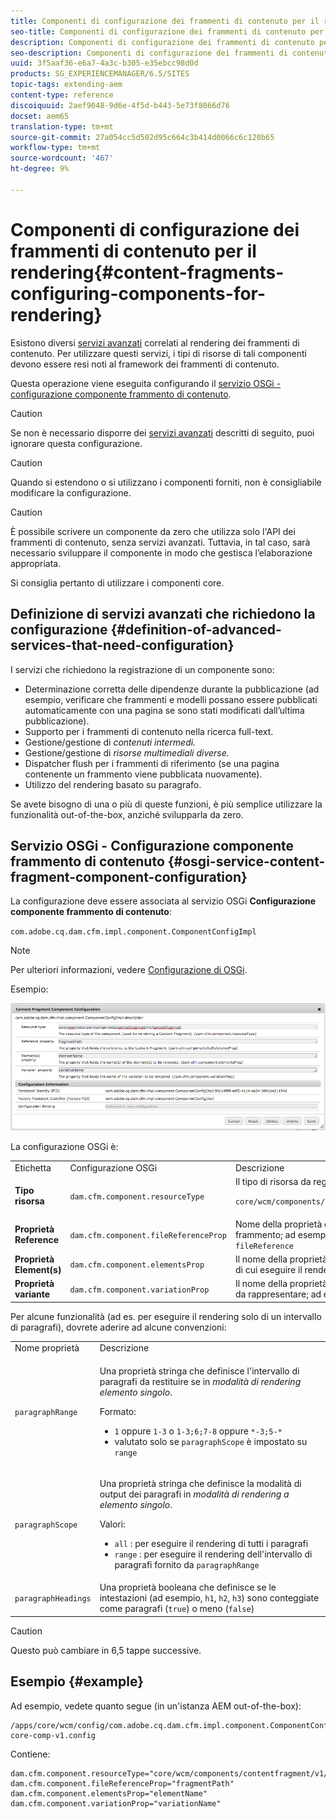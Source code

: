 ```yaml
---
title: Componenti di configurazione dei frammenti di contenuto per il rendering
seo-title: Componenti di configurazione dei frammenti di contenuto per il rendering
description: Componenti di configurazione dei frammenti di contenuto per il rendering
seo-description: Componenti di configurazione dei frammenti di contenuto per il rendering
uuid: 3f5aaf36-e6a7-4a3c-b305-e35ebcc98d0d
products: SG_EXPERIENCEMANAGER/6.5/SITES
topic-tags: extending-aem
content-type: reference
discoiquuid: 2aef9048-9d6e-4f5d-b443-5e73f8066d76
docset: aem65
translation-type: tm+mt
source-git-commit: 27a054cc5d502d95c664c3b414d0066c6c120b65
workflow-type: tm+mt
source-wordcount: '467'
ht-degree: 9%

---
```



# Componenti di configurazione dei frammenti di contenuto per il rendering{#content-fragments-configuring-components-for-rendering}

Esistono diversi [servizi avanzati](/help/sites-developing/content-fragments-config-components-rendering.md#definition-of-advanced-services-that-need-configuration) correlati al rendering dei frammenti di contenuto. Per utilizzare questi servizi, i tipi di risorse di tali componenti devono essere resi noti al framework dei frammenti di contenuto.

Questa operazione viene eseguita configurando il [servizio OSGi - configurazione componente frammento di contenuto](#osgi-service-content-fragment-component-configuration).

>[!CAUTION]
>
>Se non è necessario disporre dei [servizi avanzati](/help/sites-developing/content-fragments-config-components-rendering.md#definition-of-advanced-services-that-need-configuration) descritti di seguito, puoi ignorare questa configurazione.

>[!CAUTION]
>
>Quando si estendono o si utilizzano i componenti forniti, non è consigliabile modificare la configurazione.

>[!CAUTION]
>
>È possibile scrivere un componente da zero che utilizza solo l&#39;API dei frammenti di contenuto, senza servizi avanzati. Tuttavia, in tal caso, sarà necessario sviluppare il componente in modo che gestisca l’elaborazione appropriata.
>
>Si consiglia pertanto di utilizzare i componenti core.

## Definizione di servizi avanzati che richiedono la configurazione {#definition-of-advanced-services-that-need-configuration}

I servizi che richiedono la registrazione di un componente sono:

* Determinazione corretta delle dipendenze durante la pubblicazione (ad esempio, verificare che frammenti e modelli possano essere pubblicati automaticamente con una pagina se sono stati modificati dall’ultima pubblicazione).
* Supporto per i frammenti di contenuto nella ricerca full-text.
* Gestione/gestione di *contenuti intermedi.*
* Gestione/gestione di *risorse multimediali diverse.*
* Dispatcher flush per i frammenti di riferimento (se una pagina contenente un frammento viene pubblicata nuovamente).
* Utilizzo del rendering basato su paragrafo.

Se avete bisogno di una o più di queste funzioni, è più semplice utilizzare la funzionalità out-of-the-box, anziché svilupparla da zero.

## Servizio OSGi - Configurazione componente frammento di contenuto {#osgi-service-content-fragment-component-configuration}

La configurazione deve essere associata al servizio OSGi **Configurazione componente frammento di contenuto**:

`com.adobe.cq.dam.cfm.impl.component.ComponentConfigImpl`

>[!NOTE]
>
>Per ulteriori informazioni, vedere [Configurazione di OSGi](/help/sites-deploying/configuring-osgi.md).

Esempio:

![cfm-01](assets/cfm-01.png)

La configurazione OSGi è:

<table>
 <tbody>
  <tr>
   <td>Etichetta</td>
   <td>Configurazione OSGi<br /> </td>
   <td>Descrizione</td>
  </tr>
  <tr>
   <td><strong>Tipo risorsa</strong></td>
   <td><code>dam.cfm.component.resourceType</code></td>
   <td>Il tipo di risorsa da registrare; ad esempio <br /> <p><span class="cmp-examples-demo__property-value"><code>core/wcm/components/contentfragment/v1/contentfragment</code></code></p> </td>
  </tr>
  <tr>
   <td><strong>Proprietà Reference</strong></td>
   <td><code>dam.cfm.component.fileReferenceProp</code></td>
   <td>Nome della proprietà contenente il riferimento al frammento; ad esempio <code>fragmentPath</code> oppure <code>fileReference</code></td>
  </tr>
  <tr>
   <td><strong>Proprietà Element(s)</strong></td>
   <td><code>dam.cfm.component.elementsProp</code></td>
   <td>Il nome della proprietà che contiene i nomi degli elementi di cui eseguire il rendering; ad esempio<code>elementName</code></td>
  </tr>
  <tr>
   <td><strong>Proprietà variante</strong><br /> </td>
   <td><code>dam.cfm.component.variationProp</code></td>
   <td>Il nome della proprietà che contiene il nome della variante da rappresentare; ad esempio<code>variationName</code></td>
  </tr>
 </tbody>
</table>

Per alcune funzionalità (ad es. per eseguire il rendering solo di un intervallo di paragrafi), dovrete aderire ad alcune convenzioni:

<table>
 <tbody>
  <tr>
   <td>Nome proprietà</td>
   <td>Descrizione</td>
  </tr>
  <tr>
   <td><code>paragraphRange</code></td>
   <td><p>Una proprietà stringa che definisce l'intervallo di paragrafi da restituire se in <em>modalità di rendering elemento singolo</em>.</p> <p>Formato:</p>
    <ul>
     <li><code>1</code> oppure <code>1-3</code> o <code>1-3;6;7-8</code> oppure <code>*-3;5-*</code></li>
     <li>valutato solo se <code>paragraphScope</code> è impostato su <code>range</code></li>
    </ul> </td>
  </tr>
  <tr>
   <td><code>paragraphScope</code></td>
   <td><p>Una proprietà stringa che definisce la modalità di output dei paragrafi in <em>modalità di rendering a elemento singolo</em>.</p> <p>Valori:</p>
    <ul>
     <li><code>all</code> : per eseguire il rendering di tutti i paragrafi</li>
     <li><code>range</code> : per eseguire il rendering dell'intervallo di paragrafi fornito da <code>paragraphRange</code></li>
    </ul> </td>
  </tr>
  <tr>
   <td><code>paragraphHeadings</code></td>
   <td>Una proprietà booleana che definisce se le intestazioni (ad esempio, <code>h1</code>, <code>h2</code>, <code>h3</code>) sono conteggiate come paragrafi (<code>true</code>) o meno (<code>false</code>)</td>
  </tr>
 </tbody>
</table>

>[!CAUTION]
>
>Questo può cambiare in 6,5 tappe successive.

## Esempio {#example}

Ad esempio, vedete quanto segue (in un&#39;istanza AEM out-of-the-box):

```
/apps/core/wcm/config/com.adobe.cq.dam.cfm.impl.component.ComponentConfigImpl-core-comp-v1.config
```

Contiene:

```
dam.cfm.component.resourceType="core/wcm/components/contentfragment/v1/contentfragment"
dam.cfm.component.fileReferenceProp="fragmentPath"
dam.cfm.component.elementsProp="elementName"
dam.cfm.component.variationProp="variationName"
```

